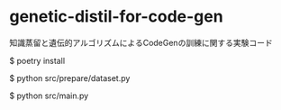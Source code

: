 # genetic-distil-for-code-gen
知識蒸留と遺伝的アルゴリズムによるCodeGenの訓練に関する実験コード

$ poetry install


$ python src/prepare/dataset.py


$ python src/main.py
